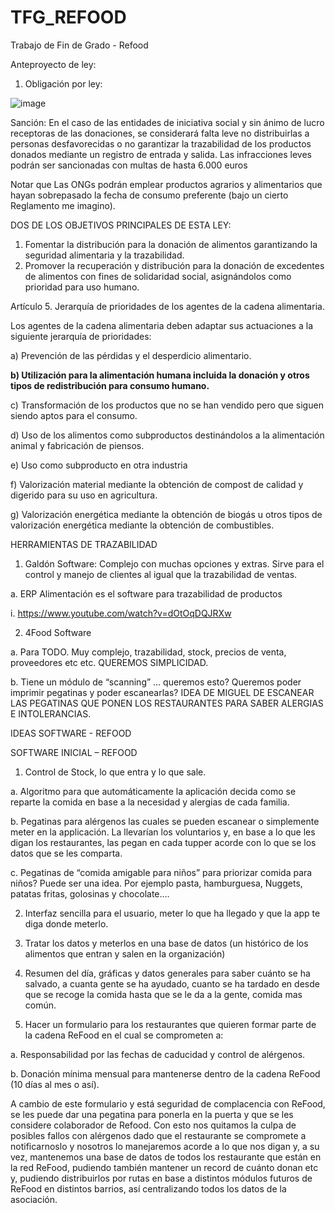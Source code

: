# TFG_REFOOD
Trabajo de Fin de Grado - Refood


Anteproyecto de ley:

1. Obligación por ley:

![image](https://user-images.githubusercontent.com/58417233/173876611-9254958b-05ce-4a88-84b3-29e97442296e.png)

Sanción: 
En el caso de las entidades de iniciativa social y sin ánimo de lucro receptoras de las donaciones, se considerará falta leve no distribuirlas a personas desfavorecidas o no garantizar la trazabilidad de los productos donados mediante un registro de entrada y salida. Las infracciones leves podrán ser sancionadas con multas de hasta 6.000 euros

Notar que Las ONGs podrán emplear productos agrarios y alimentarios que hayan sobrepasado la fecha de consumo preferente (bajo un cierto Reglamento me imagino).


DOS DE LOS OBJETIVOS PRINCIPALES DE ESTA LEY:

1.	Fomentar la distribución para la donación de alimentos garantizando la seguridad alimentaria y la trazabilidad. 
2.	Promover la recuperación y distribución para la donación de excedentes de alimentos con fines de solidaridad social, asignándolos como prioridad para uso humano. 



Artículo 5. Jerarquía de prioridades de los agentes de la cadena alimentaria. 

Los agentes de la cadena alimentaria deben adaptar sus actuaciones a la siguiente jerarquía de prioridades: 

a) Prevención de las pérdidas y el desperdicio alimentario. 

**b) Utilización para la alimentación humana incluida la donación y otros tipos de redistribución para consumo humano.**

c) Transformación de los productos que no se han vendido pero que siguen siendo aptos para el consumo.

d) Uso de los alimentos como subproductos destinándolos a la alimentación animal y fabricación de piensos. 

e) Uso como subproducto en otra industria 

f) Valorización material mediante la obtención de compost de calidad y digerido para su uso en agricultura. 

g) Valorización energética mediante la obtención de biogás u otros tipos de valorización energética mediante la obtención de combustibles. 



HERRAMIENTAS DE TRAZABILIDAD

1.	Galdón Software: Complejo con muchas opciones y extras. Sirve para el control y manejo de clientes al igual que la trazabilidad de ventas.

a.	ERP Alimentación es el software para trazabilidad de productos

  i.	https://www.youtube.com/watch?v=dOtOqDQJRXw

2.	4Food Software

a.	Para TODO. Muy complejo, trazabilidad, stock, precios de venta, proveedores etc etc. QUEREMOS SIMPLICIDAD. 

b.	Tiene un módulo de “scanning” … queremos esto? Queremos poder imprimir pegatinas y poder escanearlas? IDEA DE MIGUEL DE ESCANEAR LAS PEGATINAS QUE PONEN LOS RESTAURANTES PARA SABER ALERGIAS E INTOLERANCIAS.





IDEAS SOFTWARE - REFOOD

SOFTWARE INICIAL – REFOOD

1.	Control de Stock, lo que entra y lo que sale.

a.	Algoritmo para que automáticamente la aplicación decida como se reparte la comida en base a la necesidad y alergias de cada familia.

b. Pegatinas para alérgenos las cuales se pueden escanear o simplemente meter en la applicación. La llevarían los voluntarios y, en base a lo que les digan los restaurantes, las pegan en cada tupper acorde con lo que se los datos que se les comparta.

c.	Pegatinas de “comida amigable para niños” para priorizar comida para niños? Puede ser una idea. Por ejemplo pasta, hamburguesa, Nuggets, patatas fritas, golosinas y chocolate….

2.	Interfaz sencilla para el usuario, meter lo que ha llegado y que la app te diga donde meterlo.

4.	Tratar los datos y meterlos en una base de datos (un histórico de los alimentos que entran y salen en la organización)

6.	Resumen del día, gráficas y datos generales para saber cuánto se ha salvado, a cuanta gente se ha ayudado, cuanto se ha tardado en desde que se recoge la comida hasta que se le da a la gente, comida mas común.


8.	Hacer un formulario para los restaurantes que quieren formar parte de la cadena ReFood en el cual se comprometen a:

a.	Responsabilidad por las fechas de caducidad y control de alérgenos.

b.	Donación mínima mensual para mantenerse dentro de la cadena ReFood (10 días al mes o así).

A cambio de este formulario y está seguridad de complacencia con ReFood, se les puede dar una pegatina para ponerla en la puerta y que se les considere colaborador de Refood. Con esto nos quitamos la culpa de posibles fallos con alérgenos dado que el restaurante se compromete a notificarnoslo y nosotros lo manejaremos acorde a lo que nos digan y, a su vez, mantenemos una base de datos de todos los restaurante que están en la red ReFood, pudiendo también mantener un record de cuánto donan etc y, pudiendo distribuirlos por rutas en base a distintos módulos futuros de ReFood en distintos barrios, así centralizando todos los datos de la asociación.


